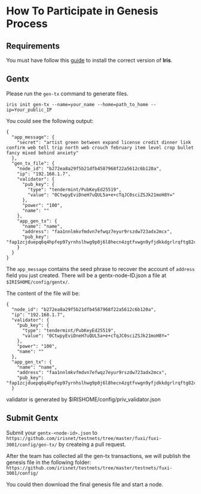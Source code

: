 # How To Participate in Genesis Process

## Requirements

You must have follow this [guide](Install-Iris.md) to install the correct version of **Iris**.

## Gentx

Please run the `gen-tx` command to generate files.


```
iris init gen-tx --name=your_name --home=path_to_home --ip=Your_public_IP
```

You could see the following output:

```
{
  "app_message": {
    "secret": "artist green between expand license credit dinner link confirm web tell trip north web crouch february item level crop bullet fancy mixed behind anxiety"
  },
  "gen_tx_file": {
    "node_id": "b272ea8a29f5b21dfb4587968f22a5612c6b120a",
    "ip": "192.168.1.7",
    "validator": {
      "pub_key": {
        "type": "tendermint/PubKeyEd25519",
        "value": "0CtwpyEviDneH7uQUL5a+e+cTqJC0sciZSJk21moH8Y="
      },
      "power": "100",
      "name": ""
    },
    "app_gen_tx": {
      "name": "name",
      "address": "faa1nnlmkvfmdvn7efwqz7eyur9rszdw723adx2mcx",
      "pub_key": "fap1zcjduepq6q4hpfep97yrnhslhwg9p0j6l8hecn4zgtfvwgn9yfjdkkdgrlrqftg82c"
    }
  }
}
```

The `app_message` contains the seed phrase to recover the account of `address` field you just created.
There will be a gentx-node-ID.json a file at `$IRISHOME/config/gentx/`.

The content of the file will be:

```
{
  "node_id": "b272ea8a29f5b21dfb4587968f22a5612c6b120a",
  "ip": "192.168.1.7",
  "validator": {
    "pub_key": {
      "type": "tendermint/PubKeyEd25519",
      "value": "0CtwpyEviDneH7uQUL5a+e+cTqJC0sciZSJk21moH8Y="
    },
    "power": "100",
    "name": ""
  },
  "app_gen_tx": {
    "name": "name",
    "address": "faa1nnlmkvfmdvn7efwqz7eyur9rszdw723adx2mcx",
    "pub_key": "fap1zcjduepq6q4hpfep97yrnhslhwg9p0j6l8hecn4zgtfvwgn9yfjdkkdgrlrqftg82c"
  }
```
validator is generated by \$IRISHOME/config/priv_validator.json

## Submit Gentx

Submit your `gentx-<node-id>.json` to `https://github.com/irisnet/testnets/tree/master/fuxi/fuxi-3001/config/gen-tx/` by createing a pull request.

After the team has collected all the gen-tx transactions, we will publish the genesis file in the following folder: `https://github.com/irisnet/testnets/tree/master/testnets/fuxi-3001/config/`

You could then download the final genesis file and start a node. 

